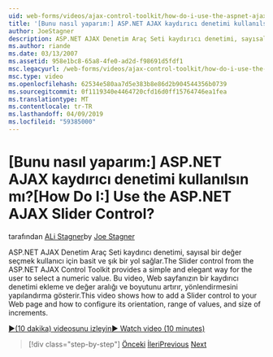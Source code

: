 ```yaml
---
uid: web-forms/videos/ajax-control-toolkit/how-do-i-use-the-aspnet-ajax-slider-control
title: '[Bunu nasıl yaparım:] ASP.NET AJAX kaydırıcı denetimi kullanılsın mı? | Microsoft Docs'
author: JoeStagner
description: ASP.NET AJAX Denetim Araç Seti kaydırıcı denetimi, sayısal bir değer seçmek kullanıcı için basit ve şık bir yol sağlar. Bu video gösterir ad nasıl...
ms.author: riande
ms.date: 03/13/2007
ms.assetid: 958e1bc8-65a8-4fe0-ad2d-f98691d5fdf1
msc.legacyurl: /web-forms/videos/ajax-control-toolkit/how-do-i-use-the-aspnet-ajax-slider-control
msc.type: video
ms.openlocfilehash: 62534e580aa7d5e383b8e86d2b904544356b0739
ms.sourcegitcommit: 0f1119340e4464720cfd16d0ff15764746ea1fea
ms.translationtype: MT
ms.contentlocale: tr-TR
ms.lasthandoff: 04/09/2019
ms.locfileid: "59385000"
---
```

# <a name="how-do-i-use-the-aspnet-ajax-slider-control"></a><span data-ttu-id="22e42-105">[Bunu nasıl yaparım:] ASP.NET AJAX kaydırıcı denetimi kullanılsın mı?</span><span class="sxs-lookup"><span data-stu-id="22e42-105">[How Do I:] Use the ASP.NET AJAX Slider Control?</span></span>

<span data-ttu-id="22e42-106">tarafından [ALi Stagner](https://github.com/JoeStagner)</span><span class="sxs-lookup"><span data-stu-id="22e42-106">by [Joe Stagner](https://github.com/JoeStagner)</span></span>

<span data-ttu-id="22e42-107">ASP.NET AJAX Denetim Araç Seti kaydırıcı denetimi, sayısal bir değer seçmek kullanıcı için basit ve şık bir yol sağlar.</span><span class="sxs-lookup"><span data-stu-id="22e42-107">The Slider control from the ASP.NET AJAX Control Toolkit provides a simple and elegant way for the user to select a numeric value.</span></span> <span data-ttu-id="22e42-108">Bu video, Web sayfanızın bir kaydırıcı denetimi ekleme ve değer aralığı ve boyutunu artırır, yönlendirmesini yapılandırma gösterir.</span><span class="sxs-lookup"><span data-stu-id="22e42-108">This video shows how to add a Slider control to your Web page and how to configure its orientation, range of values, and size of increments.</span></span>

[<span data-ttu-id="22e42-109">&#9654;(10 dakika) videosunu izleyin</span><span class="sxs-lookup"><span data-stu-id="22e42-109">&#9654; Watch video (10 minutes)</span></span>](https://channel9.msdn.com/Blogs/ASP-NET-Site-Videos/how-do-i-use-the-aspnet-ajax-slider-control)

> [!div class="step-by-step"]
> <span data-ttu-id="22e42-110">[Önceki](how-do-i-use-the-aspnet-ajax-confirmbutton-extender.md)
> [İleri](how-do-i-use-the-aspnet-ajax-autocomplete-control.md)</span><span class="sxs-lookup"><span data-stu-id="22e42-110">[Previous](how-do-i-use-the-aspnet-ajax-confirmbutton-extender.md)
[Next](how-do-i-use-the-aspnet-ajax-autocomplete-control.md)</span></span>
